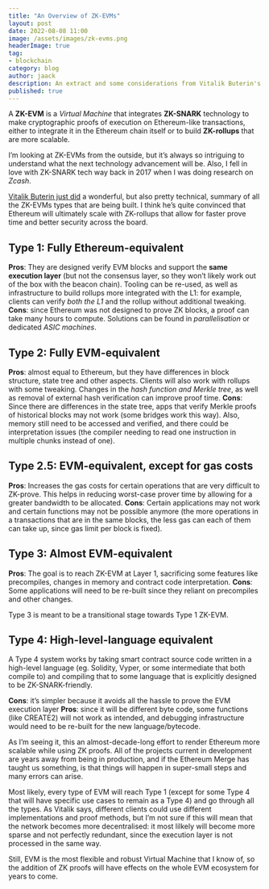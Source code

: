 ```yaml
---
title: "An Overview of ZK-EVMs"
layout: post
date: 2022-08-08 11:00
image: /assets/images/zk-evms.png
headerImage: true
tag:
- blockchain
category: blog
author: jaack
description: An extract and some considerations from Vitalik Buterin's blog post
published: true
---
```

A **ZK-EVM** is a *Virtual Machine* that integrates **ZK-SNARK** technology to make cryptographic proofs of execution on Ethereum-like transactions, either to integrate it in the Ethereum chain itself or to build **ZK-rollups** that are more scalable.

I’m looking at ZK-EVMs from the outside, but it’s always so intriguing to understand what the next technology advancement will be. Also, I fell in love with ZK-SNARK tech way back in 2017 when I was doing research on *Zcash*.

[Vitalik Buterin just did](https://vitalik.ca/general/2022/08/04/zkevm.html) a wonderful, but also pretty technical, summary of all the ZK-EVMs types that are being built. I think he’s quite convinced that Ethereum will ultimately scale with ZK-rollups that allow for faster prove time and better security across the board.

## Type 1: Fully Ethereum-equivalent
**Pros**: They are designed verify EVM blocks and support the **same execution layer** (but not the consensus layer, so they won’t likely work out of the box with the beacon chain). Tooling can be re-used, as well as infrastructure to build rollups more integrated with the L1: for example, clients can verify *both the L1* and the rollup without additional tweaking.
**Cons**: since Ethereum was not designed to prove ZK blocks, a proof can take many hours to compute. Solutions can be found in *parallelisation* or dedicated *ASIC machines*.

## Type 2: Fully EVM-equivalent
**Pros**: almost equal to Ethereum, but they have differences in block structure, state tree and other aspects. Clients will also work with rollups with some tweaking.
Changes in the *hash function and Merkle tree*, as well as removal of external hash verification can improve proof time.
**Cons**: Since there are differences in the state tree, apps that verify Merkle proofs of historical blocks may not work (some bridges work this way). Also, memory still need to be accessed and verified, and there could be interpretation issues (the compiler needing to read one instruction in multiple chunks instead of one).

## Type 2.5: EVM-equivalent, except for gas costs
**Pros**: Increases the gas costs for certain operations that are very difficult to ZK-prove. This helps in reducing worst-case prover time by allowing for a greater bandwidth to be allocated.
**Cons**: Certain applications may not work and certain functions may not be possible anymore (the more operations in a transactions that are in the same blocks, the less gas can each of them can take up, since gas limit per block is fixed).

## Type 3: Almost EVM-equivalent
**Pros**: The goal is to reach ZK-EVM at Layer 1, sacrificing some features like precompiles, changes in memory and contract code interpretation.
**Cons**: Some applications will need to be re-built since they reliant on precompiles and other changes.

Type 3 is meant to be a transitional stage towards Type 1 ZK-EVM.

## Type 4: High-level-language equivalent
A Type 4 system works by taking smart contract source code written in a high-level language (eg. Solidity, Vyper, or some intermediate that both compile to) and compiling that to some language that is explicitly designed to be ZK-SNARK-friendly.

**Cons**: it’s simpler because it avoids all the hassle to prove the EVM execution layer
**Pros**: since it will be different byte code, some functions (like CREATE2) will not work as intended, and debugging infrastructure would need to be re-built for the new language/bytecode.

As I’m seeing it, this an almost-decade-long effort to render Ethereum more scalable while using ZK proofs. All of the projects current in development are years away from being in production, and if the Ethereum Merge has taught us something, is that things will happen in super-small steps and many errors can arise.

Most likely, every type of EVM will reach Type 1 (except for some Type 4 that will have specific use cases to remain as a Type 4) and go through all the types. As Vitalik says, different clients could use different implementations and proof methods, but I’m not sure if this will mean that the network becomes more decentralised: it most lilkely will become more sparse and not perfectly redundant, since the execution layer is not processed in the same way.

Still, EVM is the most flexible and robust Virtual Machine that I know of, so the addition of ZK proofs will have effects on the whole EVM ecosystem for years to come.

